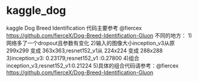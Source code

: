 
# kaggle_dog
kaggle Dog Breed Identification
代码主要参考 @fiercex https://github.com/fierceX/Dog-Breed-Identification-Gluon
不同的地方：
  1)网络多了一个dropout且参数有变化
  2)输入的图像大小inception_v3从原299x299 变成 363x363,resnet152_v1从
  224x224 变成 288x288
  3)inception_v3: 0.23179,resnet152_v1 :0.27800
  4)组合inception_v3,resnet152_v1:0.21224
  5)具体的组合代码请参考：@fiercex https://github.com/fierceX/Dog-Breed-Identification-Gluon
